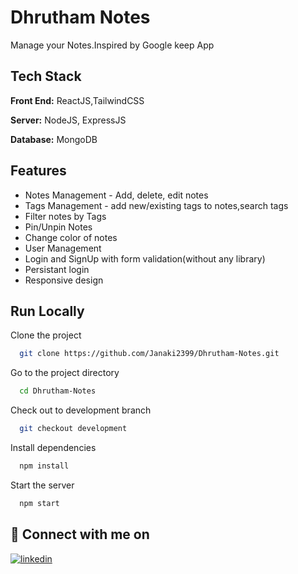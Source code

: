 # Dhrutham Notes

Manage your Notes.Inspired by Google keep App

## Tech Stack

**Front End:** ReactJS,TailwindCSS

**Server:** NodeJS, ExpressJS

**Database:** MongoDB

## Features

- Notes Management - Add, delete, edit notes
- Tags Management - add new/existing tags to notes,search tags
- Filter notes by Tags
- Pin/Unpin Notes
- Change color of notes
- User Management
- Login and SignUp with form validation(without any library)
- Persistant login
- Responsive design

## Run Locally

Clone the project

```bash
  git clone https://github.com/Janaki2399/Dhrutham-Notes.git
```

Go to the project directory

```bash
  cd Dhrutham-Notes
```

Check out to development branch

```bash
  git checkout development
```

Install dependencies

```bash
  npm install
```

Start the server

```bash
  npm start
```

## 🔗 Connect with me on

[![linkedin](https://img.shields.io/badge/linkedin-0A66C2?style=for-the-badge&logo=linkedin&logoColor=white)](https://www.linkedin.com/in/janaki2399/)
